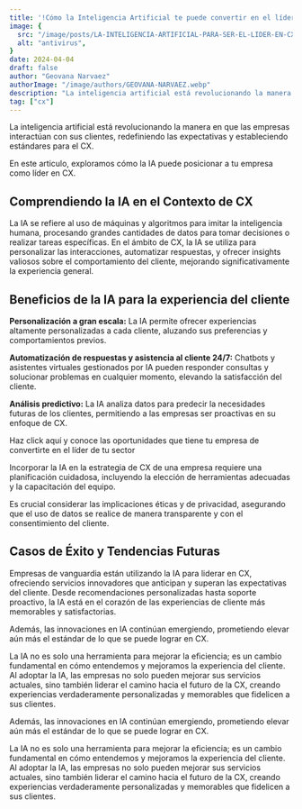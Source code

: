 ```yaml
--- 
title: '!Cómo la Inteligencia Artificial te puede convertir en el líder de tu sector!'
image: {
  src: "/image/posts/LA-INTELIGENCIA-ARTIFICIAL-PARA-SER-EL-LIDER-EN-CX-XKALE-BLOG-03-1024x576.webp",
  alt: "antivirus",
}
date: 2024-04-04
draft: false
author: "Geovana Narvaez"
authorImage: "/image/authors/GEOVANA-NARVAEZ.webp"
description: "La inteligencia artificial está revolucionando la manera en que las empresas interactúan con sus clientes, redefiniendo las expectativas y estableciendo estándares para el CX."
tag: ["cx"]
---
```


La inteligencia artificial está revolucionando la manera en que las empresas interactúan con sus clientes, redefiniendo las expectativas y estableciendo estándares para el CX.

En este articulo, exploramos cómo la IA puede posicionar a tu empresa como líder en CX.

## Comprendiendo la IA en el Contexto de CX
La IA se refiere al uso de máquinas y algoritmos para imitar la inteligencia humana, procesando grandes cantidades de datos para tomar decisiones o realizar tareas específicas. En el ámbito de CX, la IA se utiliza para personalizar las interacciones, automatizar respuestas, y ofrecer insights valiosos sobre el comportamiento del cliente, mejorando significativamente la experiencia general.

## Beneficios de la IA para la experiencia del cliente
**Personalización a gran escala:** La IA permite ofrecer experiencias altamente personalizadas a cada cliente, aluzando sus preferencias y comportamientos previos.

**Automatización de respuestas y asistencia al cliente 24/7:** Chatbots y asistentes virtuales gestionados por IA pueden responder consultas y solucionar problemas en cualquier momento, elevando la satisfacción del cliente.

**Análisis predictivo:** La IA analiza datos para predecir la necesidades futuras de los clientes, permitiendo a las empresas ser proactivas en su enfoque de CX.

Haz click aquí y conoce las oportunidades que tiene tu empresa de convertirte en el líder de tu sector

Incorporar la IA en la estrategia de CX de una empresa requiere una planificación cuidadosa, incluyendo la elección de herramientas adecuadas y la capacitación del equipo. 

Es crucial considerar las implicaciones éticas y de privacidad, asegurando que el uso de datos se realice de manera transparente y con el consentimiento del cliente.

## Casos de Éxito y Tendencias Futuras
Empresas de vanguardia están utilizando la IA para liderar en CX, ofreciendo servicios innovadores que anticipan y superan las expectativas del cliente. Desde recomendaciones personalizadas hasta soporte proactivo, la IA está en el corazón de las experiencias de cliente más memorables y satisfactorias. 

Además, las innovaciones en IA continúan emergiendo, prometiendo elevar aún más el estándar de lo que se puede lograr en CX.

La IA no es solo una herramienta para mejorar la eficiencia; es un cambio fundamental en cómo entendemos y mejoramos la experiencia del cliente. Al adoptar la IA, las empresas no solo pueden mejorar sus servicios actuales, sino también liderar el camino hacia el futuro de la CX, creando experiencias verdaderamente personalizadas y memorables que fidelicen a sus clientes.

Además, las innovaciones en IA continúan emergiendo, prometiendo elevar aún más el estándar de lo que se puede lograr en CX.

La IA no es solo una herramienta para mejorar la eficiencia; es un cambio fundamental en cómo entendemos y mejoramos la experiencia del cliente. Al adoptar la IA, las empresas no solo pueden mejorar sus servicios actuales, sino también liderar el camino hacia el futuro de la CX, creando experiencias verdaderamente personalizadas y memorables que fidelicen a sus clientes.